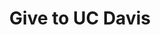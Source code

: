 ---
layout: article
title:  "Give to UC Davis"
description: "Flagship giving site for UC Davis to collect credit card donations for a wide variety of campus areas and funds. Give to UC Davis increased online donations by over 20% in its first year of operation."
current-url: "http://give.ucdavis.edu/"
audience: "Campus Donors, Univeristy Relations"
Launched: Jan 2018
developers:
  - Scott Kirkland
  - John Knoll
  - Ken Taylor
  - Jason Sylvestre
tags:
  - Static Site - Jekyll

---